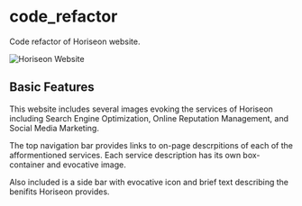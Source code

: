 # code_refactor
Code refactor of Horiseon website.

![Horiseon Website](/assets/images/screen-caputre.png)

## Basic Features
This website includes several images evoking the services of Horiseon including Search Engine Optimization, Online Reputation Management, and Social Media Marketing.

The top navigation bar provides links to on-page descrpitions of each of the afformentioned services.  Each service description has its own box-container and evocative image.


Also included is a side bar with evocative icon and brief text describing the benifits Horiseon provides.